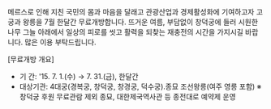 메르스로 인해 지친 국민의 몸과 마음을 달래고 관광산업과 경제활성화에 기여하고자 고궁과 왕릉을 7월 한달간 무료개방합니다. 뜨거운 여름, 부담없이 창덕궁에 들러 시원한 나무 그늘 아래에서 일상의 피로를 씻고 활력을 되찾는 재충전의 시간을 가지시길 바랍니다. 많은 이용 부탁드립니다.

[무료개방 개요]
- 기 간: '15. 7. 1.(수) → 7. 31.(금), 한달간
- 대상기관: 4대궁(경복궁, 창덕궁, 창경궁, 덕수궁)․종묘 조선왕릉(여주 영릉 포함)
  ※ 창덕궁 후원 무료관람 제외
  종묘, 대한제국역사관 등 종전대로 예약제 운영